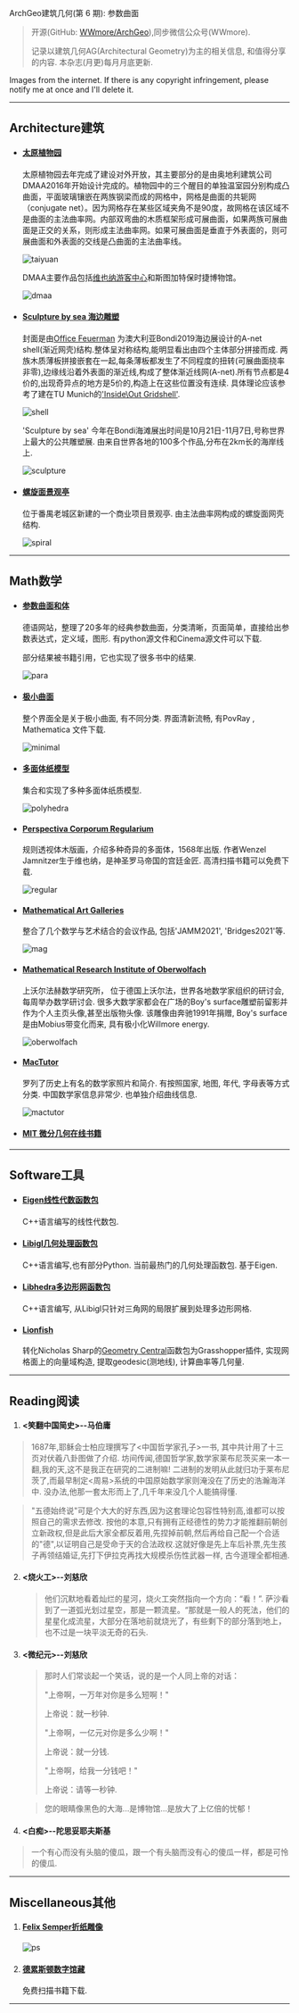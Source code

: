 ArchGeo建筑几何(第 6 期): 参数曲面

> 开源(GitHub: [WWmore/ArchGeo](https://github.com/wwmore/ArchGeo)),同步微信公众号(WWmore).
>
> 记录以建筑几何AG(Architectural Geometry)为主的相关信息, 和值得分享的内容.
> 本杂志(月更)每月月底更新.

Images from the internet. If there is any copyright infringement, please notify me at once and I'll delete it.

------



## Architecture建筑

- #### [太原植物园](https://www.dezeen.com/2021/06/02/taiyuan-botanical-garden-delugan-meissl-china/)

  太原植物园去年完成了建设对外开放，其主要部分的是由奥地利建筑公司DMAA2016年开始设计完成的。植物园中的三个醒目的单独温室园分别构成凸曲面，平面玻璃镶嵌在两族钢梁而成的网格中，网格是曲面的共轭网（conjugate net）。因为网格存在某些区域夹角不是90度，故网格在该区域不是曲面的主法曲率网。内部双弯曲的木质框架形成可展曲面，如果两族可展曲面是正交的关系，则形成主法曲率网。如果可展曲面是垂直于外表面的，则可展曲面和外表面的交线是凸曲面的主法曲率线。

  ![taiyuan](/asset/2021-6/taiyuan.png)

  DMAA主要作品包括[维也纳游客中心](https://www.dmaa.at/work/tourist-info-vienna)和斯图加特保时捷博物馆。

  ![dmaa](/asset/2021-6/dmaa.png)

  

- #### [Sculpture by sea 海边雕塑](https://sculpturebythesea.com/gallery/)

  封面是由[Office Feuerman](https://archello.com/de/project/succah-by-the-sea) 为澳大利亚Bondi2019海边展设计的A-net shell(渐近网壳)结构.整体呈对称结构,能明显看出由四个主体部分拼接而成. 两族木质薄板拼接嵌套在一起,每条薄板都发生了不同程度的扭转(可展曲面挠率非零),边缘线沿着外表面的渐近线,构成了整体渐近线网(A-net).所有节点都是4价的,出现奇异点的地方是5价的,构造上在这些位置没有连续. 具体理论应该参考了建在TU Munich的['Inside\Out Gridshell'](https://eikeschling.com/2017/11/06/insideout/).

  ![shell](/asset/2021-6/shell1.png)

  'Sculpture by sea' 今年在Bondi海滩展出时间是10月21日-11月7日,号称世界上最大的公共雕塑展. 由来自世界各地的100多个作品,分布在2km长的海岸线上.

  ![sculpture](/asset/2021-6/sculpture.png)

  

- #### [螺旋面景观亭](https://mooool.com/da-hua-zi-yue-mansion-by-gm-landscape-design.html)

  位于番禺老城区新建的一个商业项目景观亭. 由主法曲率网构成的螺旋面网壳结构.

  ![spiral](/asset/2021-6/spiral.png)

------



## Math数学

- #### [参数曲面和体](http://www.3d-meier.de/tut3/Seite0.html)

  德语网站，整理了20多年的经典参数曲面，分类清晰，页面简单，直接给出参数表达式，定义域，图形. 有python源文件和Cinema源文件可以下载.

  部分结果被[<Encyclopedia of Analytical Surfaces>](https://www.springer.com/gp/book/9783319117720)书籍引用，它也实现了很多书中的结果.

  ![para](/asset/2021-6/parametrische.png)

  

- #### [极小曲面](https://minimalsurfaces.blog/home/repository/symmetrizations/)

  整个界面全是关于极小曲面, 有不同分类. 界面清新流畅, 有PovRay , Mathematica 文件下载.

  ![minimal](/asset/2021-6/minimal.png)

  

- #### [多面体纸模型](https://www.polyhedra.net/zh/pictures.php?type=a)

  集合和实现了多种多面体纸质模型.

  ![polyhedra](/asset/2021-6/polyhedra.png)

  

- #### [Perspectiva Corporum Regularium](https://digital.slub-dresden.de/werkansicht/dlf/12830/5)

  规则透视体木版画，介绍多种奇异的多面体，1568年出版. 作者Wenzel Jamnitzer生于维也纳，是神圣罗马帝国的宫廷金匠. 高清扫描书籍可以免费下载.

  ![regular](/asset/2021-6/regularium.png)

  

- #### [Mathematical Art Galleries](http://gallery.bridgesmathart.org/exhibitions/2021-Bridges-Conference)

  整合了几个数学与艺术结合的会议作品, 包括'JAMM2021', 'Bridges2021'等.

  ![mag](/asset/2021-6/mag.png)

  

- #### [Mathematical Research Institute of Oberwolfach](https://opc.mfo.de/)

  上沃尔法赫数学研究所， 位于德国上沃尔法，世界各地数学家组织的研讨会, 每周举办数学研讨会. 很多大数学家都会在广场的Boy's surface雕塑前留影并作为个人主页头像,甚至出版物头像. 该雕像由奔驰1991年捐赠, Boy's surface是由Mobius带变化而来, 具有极小化Willmore energy.

  ![oberwolfach](/asset/2021-6/oberwolfach.png)

  

- #### [MacTutor](https://mathshistory.st-andrews.ac.uk/)

  罗列了历史上有名的数学家照片和简介. 有按照国家, 地图, 年代, 字母表等方式分类.  中国数学家信息非常少. 也单独介绍曲线信息.

  ![mactutor](/asset/2021-6/mactutor.png)

  

- #### [MIT 微分几何在线书籍](http://web.mit.edu/hyperbook/Patrikalakis-Maekawa-Cho/)

------



## Software工具

- #### [Eigen线性代数函数包](https://eigen.tuxfamily.org/index.php?title=Main_Page)

   C++语言编写的线性代数包.

  

- #### [Libigl几何处理函数包](https://libigl.github.io/tutorial/)

  C++语言编写,也有部分Python. 当前最热门的几何处理函数包. 基于Eigen.

   

- #### [Libhedra多边形网函数包](https://avaxman.github.io/libhedra/)

   C++语言编写, 从Libigl只针对三角网的局限扩展到处理多边形网格. 

   

- #### [Lionfish](https://www.food4rhino.com/en/app/lion-fish#lg=1&slide=4)

  转化Nicholas Sharp的[Geometry Central](http://geometry-central.net/)函数包为Grasshopper插件, 实现网格面上的向量域构造, 提取geodesic(测地线), 计算曲率等几何量.

------



## Reading阅读

1. #### <笑翻中国简史>--马伯庸

> 1687年,耶稣会士柏应理撰写了<中国哲学家孔子>一书, 其中共计用了十三页对伏羲八卦图做了介绍. 坊间传闻,德国哲学家,数学家莱布尼茨买来一本一翻,我的天,这不是我正在研究的二进制嘛! 二进制的发明从此就归功于莱布尼茨了,而最早制定<周易>系统的中国原始数学家则淹没在了历史的浩瀚海洋中. 没办法,他那一套太形而上了,几千年来没几个人能搞得懂.

> "五德始终说"可是个大大的好东西,因为这套理论包容性特别高,谁都可以按照自己的需求去修改. 按他的本意,只有拥有正经德性的势力才能推翻前朝创立新政权,但是此后大家全都反着用,先捏掉前朝,然后再给自己配一个合适的"德",以证明自己是受命于天的合法政权.这就好像是先上车后补票,先生孩子再领结婚证,先打下伊拉克再找大规模杀伤性武器一样, 古今道理全都相通.

2. #### <烧火工>--刘慈欣

   > 他们沉默地看着灿烂的星河，烧火工突然指向一个方向：“看！”. 萨沙看到了一道弧光划过星空，那是一颗流星。“那就是一般人的死法，他们的星星化成流星，大部分在落地前就烧光了，有些剩下的部分落到地上，也不过是一块平淡无奇的石头.

3. #### <微纪元>--刘慈欣

   > 那时人们常谈起一个笑话，说的是一个人同上帝的对话：
   >
   > "上帝啊，一万年对你是多么短啊！"
   >
   > 上帝说：就一秒钟.
   >
   > "上帝啊，一亿元对你是多么少啊！"
   >
   > 上帝说：就一分钱.
   >
   > "上帝啊，给我一分钱吧！"
   >
   > 上帝说：请等一秒钟.

   > 您的眼睛像黑色的大海...是博物馆...是放大了上亿倍的忧郁！

4. #### <白痴>--陀思妥耶夫斯基

> 一个有心而没有头脑的傻瓜，跟一个有头脑而没有心的傻瓜一样，都是可怜的傻瓜.

------



## Miscellaneous其他

1. #### [Felix Semper折纸雕像](http://felixsemper.com/index.html)

   ![ps](/asset/2021-6/paper_sculpture.png)
   
2. #### [德累斯顿数字馆藏](https://digital.slub-dresden.de/kollektionen)

   免费扫描书籍下载.


------



